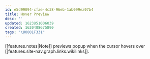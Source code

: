 ```yaml
---
id: e5d99094-cfae-4c38-96eb-1ab099ea07b4
title: Hover Preview
desc: ''
updated: 1623851006039
created: 1620408675890
tags: "\U0001F331"
---
```


[[features.notes|Note]] previews popup when the cursor hovers over [[features.site-nav.graph.links.wikilinks]].
